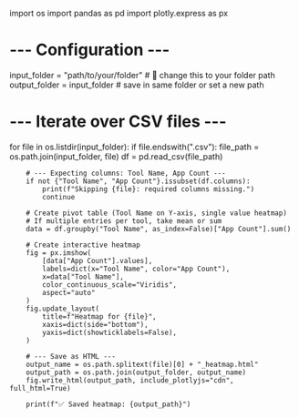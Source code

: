 import os
import pandas as pd
import plotly.express as px

# --- Configuration ---
input_folder = "path/to/your/folder"   # 🔸 change this to your folder path
output_folder = input_folder           # save in same folder or set a new path

# --- Iterate over CSV files ---
for file in os.listdir(input_folder):
    if file.endswith(".csv"):
        file_path = os.path.join(input_folder, file)
        df = pd.read_csv(file_path)

        # --- Expecting columns: Tool Name, App Count ---
        if not {"Tool Name", "App Count"}.issubset(df.columns):
            print(f"Skipping {file}: required columns missing.")
            continue

        # Create pivot table (Tool Name on Y-axis, single value heatmap)
        # If multiple entries per tool, take mean or sum
        data = df.groupby("Tool Name", as_index=False)["App Count"].sum()

        # Create interactive heatmap
        fig = px.imshow(
            [data["App Count"].values],
            labels=dict(x="Tool Name", color="App Count"),
            x=data["Tool Name"],
            color_continuous_scale="Viridis",
            aspect="auto"
        )
        fig.update_layout(
            title=f"Heatmap for {file}",
            xaxis=dict(side="bottom"),
            yaxis=dict(showticklabels=False),
        )

        # --- Save as HTML ---
        output_name = os.path.splitext(file)[0] + "_heatmap.html"
        output_path = os.path.join(output_folder, output_name)
        fig.write_html(output_path, include_plotlyjs="cdn", full_html=True)

        print(f"✅ Saved heatmap: {output_path}")
